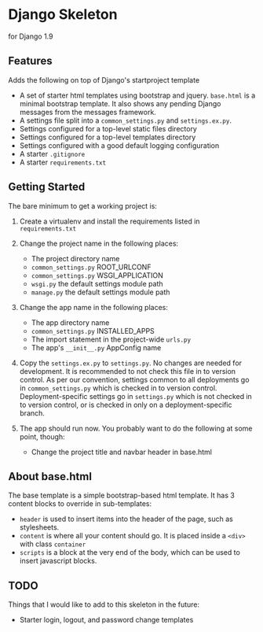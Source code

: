 # Django Skeleton

for Django 1.9

## Features
Adds the following on top of Django's startproject template

* A set of starter html templates using bootstrap and jquery. `base.html` is
  a minimal bootstrap template. It also shows any pending Django
  messages from the messages framework.
* A settings file split into a `common_settings.py` and `settings.ex.py`.
* Settings configured for a top-level static files directory
* Settings configured for a top-level templates directory
* Settings configured with a good default logging configuration
* A starter `.gitignore`
* A starter `requirements.txt`

## Getting Started
The bare minimum to get a working project is:

1. Create a virtualenv and install the requirements listed in `requirements.txt`
2. Change the project name in the following places:

   * The project directory name
   * `common_settings.py` ROOT_URLCONF
   * `common_settings.py` WSGI_APPLICATION
   * `wsgi.py` the default settings module path
   * `manage.py` the default settings module path

3. Change the app name in the following places:

   * The app directory name
   * `common_settings.py` INSTALLED_APPS
   * The import statement in the project-wide `urls.py`
   * The app's `__init__.py` AppConfig name

3. Copy the `settings.ex.py` to `settings.py`. No changes are needed for
   development. It is recommended to not check this file in to version
   control. As per our convention, settings common to all deployments go in
   `common_settings.py` which is checked in to version control.
   Deployment-specific settings go in `settings.py` which is not checked in
   to version control, or is checked in only on a deployment-specific branch.

4. The app should run now. You probably want to do the following at some
   point, though:

   * Change the project title and navbar header in base.html

## About base.html

The base template is a simple bootstrap-based html template. It has 3 content
blocks to override in sub-templates:

* `header` is used to insert items into the header of the page, such as
  stylesheets.
* `content` is where all your content should go. It is placed inside a
  `<div>` with class `container`
* `scripts` is a block at the very end of the body, which can be used to
  insert javascript blocks.

## TODO

Things that I would like to add to this skeleton in the future:

* Starter login, logout, and password change templates
